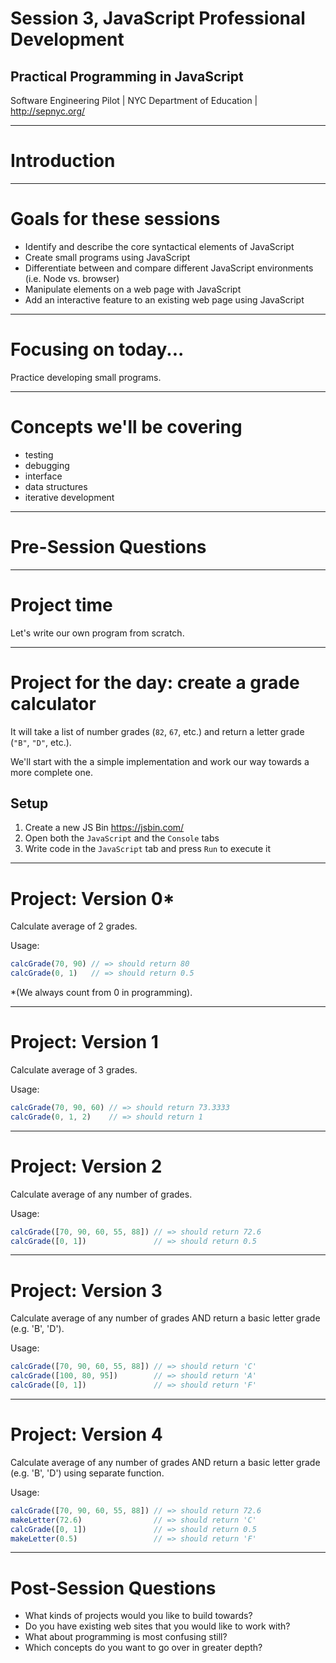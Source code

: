 # Session 3, JavaScript Professional Development

## Practical Programming in JavaScript

Software Engineering Pilot | NYC Department of Education | http://sepnyc.org/

***

# Introduction

<!-- TODO: write introduction -->

***

# Goals for these sessions

- Identify and describe the core syntactical elements of JavaScript
- Create small programs using JavaScript
- Differentiate between and compare different JavaScript environments (i.e. Node vs. browser)
- Manipulate elements on a web page with JavaScript
- Add an interactive feature to an existing web page using JavaScript

***

# Focusing on today...

Practice developing small programs.

***

# Concepts we'll be covering

- testing
- debugging
- interface
- data structures
- iterative development

***

# Pre-Session Questions

<!-- TODO: write questions -->

***

# Project time

Let's write our own program from scratch.

***

# Project for the day: create a grade calculator

It will take a list of number grades (`82`, `67`, etc.) and return a letter grade (`"B"`, `"D"`, etc.).

We'll start with the a simple implementation and work our way towards a more complete one.

## Setup

1. Create a new JS Bin https://jsbin.com/
1. Open both the `JavaScript` and the `Console` tabs
1. Write code in the `JavaScript` tab and press `Run` to execute it

***

# Project: Version 0\*

Calculate average of 2 grades.

Usage:

```javascript
calcGrade(70, 90) // => should return 80
calcGrade(0, 1)   // => should return 0.5
```

\*(We always count from 0 in programming).

***

# Project: Version 1

Calculate average of 3 grades.

Usage:

```javascript
calcGrade(70, 90, 60) // => should return 73.3333
calcGrade(0, 1, 2)    // => should return 1
```

***

# Project: Version 2

Calculate average of any number of grades.

Usage:

```javascript
calcGrade([70, 90, 60, 55, 88]) // => should return 72.6
calcGrade([0, 1])               // => should return 0.5
```

***

# Project: Version 3

Calculate average of any number of grades AND return a basic letter grade (e.g. 'B', 'D').

Usage:

```javascript
calcGrade([70, 90, 60, 55, 88]) // => should return 'C'
calcGrade([100, 80, 95])        // => should return 'A'
calcGrade([0, 1])               // => should return 'F'
```

***

# Project: Version 4

Calculate average of any number of grades AND return a basic letter grade (e.g. 'B', 'D') using separate function.

Usage:

```javascript
calcGrade([70, 90, 60, 55, 88]) // => should return 72.6
makeLetter(72.6)                // => should return 'C'
calcGrade([0, 1])               // => should return 0.5
makeLetter(0.5)                 // => should return 'F'
```

***

# Post-Session Questions

- What kinds of projects would you like to build towards?
- Do you have existing web sites that you would like to work with?
- What about programming is most confusing still?
- Which concepts do you want to go over in greater depth?
